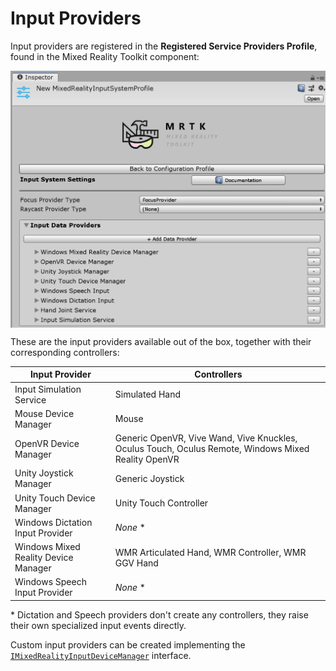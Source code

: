 # Input Providers

Input providers are registered in the **Registered Service Providers Profile**, found in the Mixed Reality Toolkit component:

<img src="../../Documentation/Images/Input/RegisteredServiceProviders.PNG" width="650px" style="display:block;">

These are the input providers available out of the box, together with their corresponding controllers:

Input Provider | Controllers
--- | ---
Input Simulation Service | Simulated Hand
Mouse Device Manager | Mouse
OpenVR Device Manager | Generic OpenVR, Vive Wand, Vive Knuckles, Oculus Touch, Oculus Remote, Windows Mixed Reality OpenVR
Unity Joystick Manager | Generic Joystick
Unity Touch Device Manager | Unity Touch Controller
Windows Dictation Input Provider | *None* *
Windows Mixed Reality Device Manager | WMR Articulated Hand, WMR Controller, WMR GGV Hand
Windows Speech Input Provider | *None* *

\* Dictation and Speech providers don't create any controllers, they raise their own specialized input events directly.

Custom input providers can be created implementing the [`IMixedRealityInputDeviceManager`](xref:Microsoft.MixedReality.Toolkit.Input.IMixedRealityInputDeviceManager) interface.